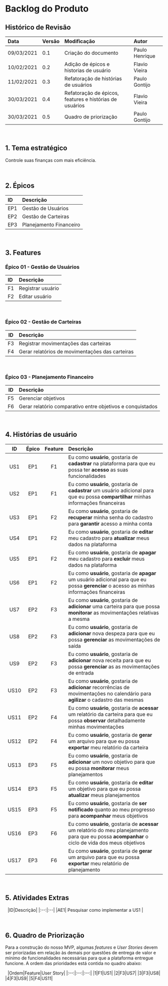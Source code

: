 # Backlog do Produto
## Histórico de Revisão
| Data   | Versão | Modificação  | Autor  |
| :-- | :-- | :-- | :-- |
| 09/03/2021 | 0.1 | Criação do documento|  Paulo Henrique |
| 10/02/2021 | 0.2 | Adição de épicos e historias de usuário |  Flavio Vieira |
| 11/02/2021 | 0.3 | Refatoração de histórias de usuários |  Paulo Gontijo |
| 30/03/2021 | 0.4 | Refatoração de épicos, features e histórias de usuários | Flavio Vieira |
| 30/03/2021 | 0.5 | Quadro de priorização | Paulo Gontijo |

&nbsp;
## 1. Tema estratégico
Controle suas finanças com mais eficiência.

&nbsp;
## 2. Épicos
|ID|Descrição|
|:--|:--|
|EP1| Gestão de Usuários |
|EP2| Gestão de Carteiras |
|EP3| Planejamento Financeiro |

&nbsp;
## 3. Features
### **Épico 01 - Gestão de Usuários**
|ID|Descrição|
|:--|:--|
|F1| Registrar usuário |
|F2| Editar usuário |

&nbsp;
### **Épico 02 - Gestão de Carteiras** 
|ID|Descrição|
|:--:|:--|
|F3| Registrar movimentações das carteiras |
|F4| Gerar relatórios de movimentações das carteiras |  
  
&nbsp;
### **Épico 03 - Planejamento Financeiro**
|ID|Descrição|
|:--:|:--|
|F5| Gerenciar objetivos |
|F6| Gerar relatório comparativo entre objetivos e conquistados |  

&nbsp;
## 4. Histórias de usuário
|ID|Épico|Feature|Descrição|
|:--:|:--:|:--:|:--|
|US1| EP1| F1| Eu como **usuário**, gostaria de **cadastrar** na plataforma para que eu possa ter **acesso** as suas funcionalidades|
|US2| EP1| F1| Eu como **usuário**, gostaria de **cadastrar** um usuário adicional para que eu possa **compartilhar** minhas informações financeiras |
|US3| EP1| F2| Eu como **usuário**, gostaria de **recuperar** minha senha do cadastro para **garantir** acesso a minha conta|
|US4| EP1| F2| Eu como **usuário**, gostaria de **editar** meu cadastro para **atualizar** meus dados na plataforma |
|US5| EP1| F2| Eu como **usuário**, gostaria de **apagar** meu cadastro para **excluir** meus dados na plataforma |
|US6| EP1| F2| Eu como **usuário**, gostaria de **apagar** um usuário adicional para que eu possa **gerenciar** o acesso as minhas informações financeiras |
|US7| EP2| F3| Eu como **usuário**, gostaria de **adicionar** uma carteira para que possa **monitorar** as movimentações relativas a mesma|
|US8| EP2| F3| Eu como **usuário**, gostaria de **adicionar** nova despeza para que eu possa **gerenciar** as movimentações de saída|
|US9| EP2| F3| Eu como **usuário**, gostaria de **adicionar** nova receita para que eu possa **gerenciar** as as movimentações de entrada |
|US10| EP2| F3| Eu como **usuário**, gostaria de **adicionar** recorrências de movimentações no calendário para **agilizar** o cadastro das mesmas |
|US11| EP2| F4| Eu como **usuário**, gostaria de **acessar** um relatório da carteira para que eu possa **observar** detalhadamente minhas movimentações |
|US12| EP2| F4| Eu como **usuário**, gostaria de **gerar** um arquivo para que eu possa **exportar** meu relatório da carteira |
|US13| EP3| F5| Eu como **usuário**, gostaria de **adicionar** um novo objetivo para que eu possa **monitorar** meus planejamentos |
|US14| EP3| F5| Eu como **usuário**, gostaria de **editar** um objetivo para que eu possa **atualizar** meus planejamentos |
|US15| EP3| F5| Eu como **usuário**, gostaria de **ser notificado** quanto ao meu progresso para **acompanhar** meus objetivos |
|US16| EP3| F6| Eu como **usuário**, gostaria de **acessar** um relatório do meu planejamento para que eu possa **acompanhar** o ciclo de vida dos meus objetivos |
|US17| EP3| F6| Eu como **usuário**, gostaria de **gerar** um arquivo para que eu possa **exportar** meu relatório de planejamento|

&nbsp;
## 5. Atividades Extras

&nbsp;
|ID|Descrição|
|:--:|:--|
|AE1| Pesquisar como implementar a US1 |


&nbsp;
## 6. Quadro de Priorização
Para a construção do nosso MVP, algumas *features* e *User Stories* devem ser priorizadas em relação às demais por questões de entrega de valor e mínimo de funcionalidades necessárias para que a plataforma entregue funcione. A ordem das prioridades está contida no quadro abaixo:

&nbsp;
|Ordem|Feature|User Story|
|:--:|:--:|:--:|
|1|F1|US1|
|2|F3|US7|
|3|F3|US8|
|4|F3|US9|
|5|F4|US11|





